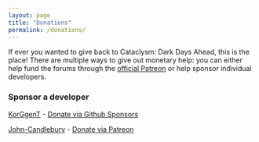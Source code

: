 ```yaml
---
layout: page
title: "Donations"
permalink: /donations/
---
```


If ever you wanted to give back to Cataclysm: Dark Days Ahead, this is the place! There are multiple ways to give out monetary help: you can either help fund the forums through the [official Patreon](https://www.patreon.com/user?u=15922455) or help sponsor individual developers.


### Sponsor a developer
[KorGgenT](https://github.com/CleverRaven/Cataclysm-DDA/pulls?utf8=%E2%9C%93&q=is%3Apr+is%3Amerged+author%3AKorGgenT) - [Donate via Github Sponsors](https://github.com/sponsors/KorGgenT)

[John-Candlebury](https://github.com/CleverRaven/Cataclysm-DDA/pulls?q=is%3Apr+is%3Amerged+author%3AJohn-Candlebury) - [Donate via Patreon](https://www.patreon.com/Candlebury)
